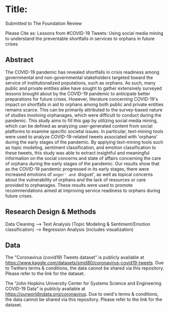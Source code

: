 # Title: 

Submitted to The Foundation Review

Please Cite as: Lessons from #COVID-19 Tweets: Using social media mining to understand the preventable shortfalls in services to orphans in future crises

## Abstract

The COVID-19 pandemic has revealed shortfalls in crisis readiness among governmental and non-governmental stakeholders targeted toward the service of institutionalized populations, such as orphans. As such, many public and private entities alike have sought to gather extensively surveyed lessons brought about by the COVID-19 pandemic to anticipate better preparations for future crises. However, literature concerning COVID-19's impact on shortfalls in aid to orphans among both public and private entities remains scarce. This can be primarily attributed to the survey-based nature of studies involving orphanages, which were difficult to conduct during the pandemic. This study aims to fill this gap by utilizing social media mining, which can be defined as analyzing user-generated content from social platforms to examine specific societal issues. In particular, text-mining tools were used to analyze COVID-19-related tweets associated with 'orphans' during the early stages of the pandemic. By applying text-mining tools such as topic modeling, sentiment classification, and emotion classification to these tweets, this study was able to extract insightful and meaningful information on the social concerns and state of affairs concerning the care of orphans during the early stages of the pandemic. Our results show that as the COVID-19 pandemic progressed in its early stages, there were increased emotions of `anger' and `disgust', as well as topical concerns about the vulnerability of orphans and the lack of resources or care provided to orphanages. These results were used to promote recommendations aimed at improving service readiness to orphans during future crises.


## Research Design & Methods

Data Cleaning --> Text Analysis (Topic Modeling & Sentiment/Emotion classification) --> Regression Analysis (includes visualization)

## Data

The "Coronavirus (covid19) Tweets dataset" is publicly available at https://www.kaggle.com/datasets/smid80/coronavirus-covid19-tweets. Due to Twitters terms & conditions, the data cannot be shared via this repository. Please refer to the link for the dataset. 

The “John Hopkins University Center for Systems Science and Engineering COVID-19 Data” is publicly available at https://ourworldindata.org/coronavirus. Due to owid's terms & conditions, the data cannot be shared via this repository. Please refer to the link for the dataset. 
